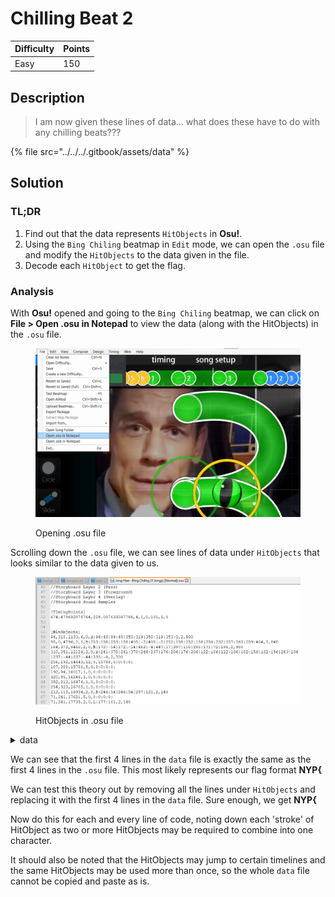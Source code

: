 # Chilling Beat 2

| Difficulty | Points |
| ---------- | ------ |
| Easy       | 150    |

## Description

> I am now given these lines of data... what does these have to do with any chilling beats???

{% file src="../../../.gitbook/assets/data" %}

## Solution

### TL;DR

1. Find out that the data represents `HitObjects` in **Osu!**.
2. Using the `Bing Chiling` beatmap in `Edit` mode, we can open the `.osu` file and modify the `HitObjects` to the data given in the file.
3. Decode each `HitObject` to get the flag.

### Analysis

With **Osu!** opened and going to the `Bing Chiling` beatmap, we can click on **File > Open .osu in Notepad** to view the data (along with the HitObjects) in the `.osu` file.

<figure><img src="../../../.gitbook/assets/image (1) (4).png" alt=""><figcaption><p>Opening .osu file</p></figcaption></figure>

Scrolling down the `.osu` file, we can see lines of data under `HitObjects` that looks similar to the data given to us.

<figure><img src="../../../.gitbook/assets/image (1) (1) (2).png" alt=""><figcaption><p>HitObjects in .osu file</p></figcaption></figure>

<details>

<summary>data</summary>

```
94,318,1133,6,0,B|94:40|94:40|358:319|358:319|353:0,2,980
95,0,4796,2,0,B|253:158|253:158|405:-2|405:-2|252:158|252:158|256:232|257:263|259:404,2,840
164,373,8460,2,0,B|172:-54|172:-54|463:-4|447:57|397:150|280:171|72:186,2,980
310,351,12124,2,0,B|241:378|241:378|244:237|176:206|176:206|122:186|122:186|182:156|182:156|243:106|237:-44|237:-44|335:-6,2,700
136,219,22430,2,0,L|138:-8,2,210
136,224,75330,2,0,B|388:226,2,210
242,185,98117,2,0,P|381:276|176:327,1,490
234,199,110254,6,0,P|175:284|177:340,1,140
242,185,98117,2,0,P|381:276|176:327,1,490
234,199,110254,6,0,P|175:284|177:340,1,140
248,355,40407,2,0,B|118:295|118:295|253:205,1,280
109,22,34567,6,0,L|110:381,1,350
403,316,26781,6,0,L|62:314,2,280
395,226,106705,2,0,B|165:179|248:397|325:401|378:376|406:178,1,490
398,233,107735,2,0,L|466:371,1,140
186,146,59643,6,0,B|385:148,1,140
256,48,60101,2,0,B|255:334,1,280
403,316,26781,6,0,L|62:314,2,280
37,316,88727,2,0,B|133:12|133:12|272:301|272:301,1,630
274,294,89758,2,0,B|370:-10|370:-10|509:279|509:279,1,630
113,173,78308,6,0,L|413:172,1,280
403,173,78995,2,0,B|395:-35|71:-26|108:185,1,490
104,184,80140,2,0,B|88:379|369:339|439:300,1,420
403,316,26781,6,0,L|62:314,2,280
321,0,69033,6,0,L|323:367,1,350
326,359,69720,2,0,B|130:317|140:185|351:178,1,350
267,57,50941,6,0,B|119:180|119:180|397:183,1,420
267,57,51857,2,0,L|266:338,1,280
60,222,105330,2,0,L|63:370,1,140
78,365,105788,2,0,B|118:201|206:141|247:396,1,350
255,335,95712,2,0,P|38:131|250:26,1,630
249,53,93193,2,0,L|145:147,2,140
256,48,60101,2,0,B|255:334,1,280
60,222,105330,2,0,L|63:370,1,140
78,365,105788,2,0,B|118:201|206:141|247:396,1,350
225,0,115636,6,4,B|300:14|300:14|298:118|298:118|384:164|384:164|297:214|297:214|298:322|298:322|190:342,2,560,4|4|4,0:0|0:0|0:0,0:0:0:0:
```

</details>

We can see that the first 4 lines in the `data` file is exactly the same as the first 4 lines in the `.osu` file. This most likely represents our flag format **NYP{**

We can test this theory out by removing all the lines under `HitObjects` and replacing it with the first 4 lines in the `data` file. Sure enough, we get **NYP{**

Now do this for each and every line of code, noting down each 'stroke' of HitObject as two or more HitObjects may be required to combine into one character.

It should also be noted that the HitObjects may jump to certain timelines and the same HitObjects may be used more than once, so the whole `data` file cannot be copied and paste as is.
